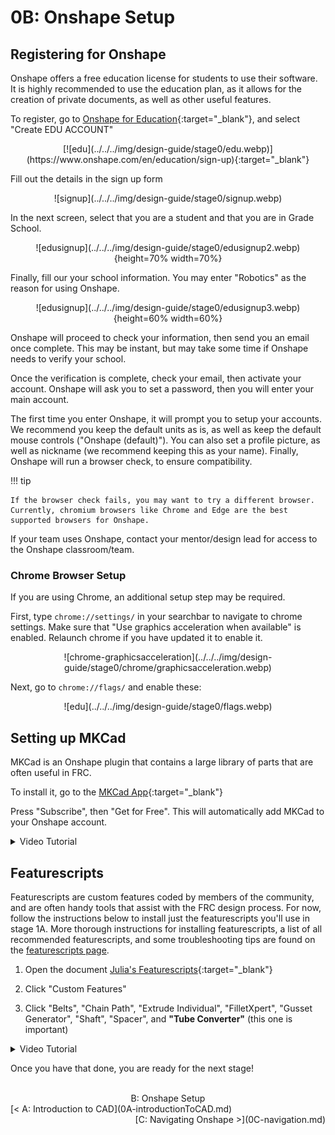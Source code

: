 <style>
.right{
    float:right;
}
.center{
    text-align:center;
}

.left{
    float:left;
}
</style>

# 0B: Onshape Setup

## Registering for Onshape

Onshape offers a free education license for students to use their software. It is highly recommended to use the education plan, as it allows for the creation of private documents, as well as other useful features.

To register, go to [Onshape for Education](https://onshape.com/education-plan){:target="_blank"}, and select "Create EDU ACCOUNT"

<center>[![edu](../../../img/design-guide/stage0/edu.webp)](https://www.onshape.com/en/education/sign-up){:target="_blank"}</center>

Fill out the details in the sign up form

<center>![signup](../../../img/design-guide/stage0/signup.webp)</center>

In the next screen, select that you are a student and that you are in Grade School.

<center>![edusignup](../../../img/design-guide/stage0/edusignup2.webp){height=70% width=70%}</center>

Finally, fill our your school information. You may enter "Robotics" as the reason for using Onshape.

<center>![edusignup](../../../img/design-guide/stage0/edusignup3.webp){height=60% width=60%}</center>

Onshape will proceed to check your information, then send you an email once complete. This may be instant, but may take some time if Onshape needs to verify your school.

Once the verification is complete, check your email, then activate your account. Onshape will ask you to set a password, then you will enter your main account.

The first time you enter Onshape, it will prompt you to setup your accounts. We recommend you keep the default units as is, as well as keep the default mouse controls ("Onshape (default)"). You can also set a profile picture, as well as nickname (we recommend keeping this as your name). Finally, Onshape will run a browser check, to ensure compatibility. 

!!! tip

    If the browser check fails, you may want to try a different browser. Currently, chromium browsers like Chrome and Edge are the best supported browsers for Onshape.

If your team uses Onshape, contact your mentor/design lead for access to the Onshape classroom/team.

### Chrome Browser Setup

If you are using Chrome, an additional setup step may be required.

First, type `chrome://settings/` in your searchbar to navigate to chrome settings. Make sure that "Use graphics acceleration when available" is enabled. Relaunch chrome if you have updated it to enable it.

<center>![chrome-graphicsacceleration](../../../img/design-guide/stage0/chrome/graphicsacceleration.webp)</center>

Next, go to `chrome://flags/` and enable these:

<center>![edu](../../../img/design-guide/stage0/flags.webp)</center>

## Setting up MKCad

MKCad is an Onshape plugin that contains a large library of parts that are often useful in FRC.

To install it, go to the [MKCad App](https://appstore.onshape.com/apps/Manufacturers%20Models/2ZT7X5D646R3LM3ZND7LGBTYRVM4SVH6CDDGM6I=/description){:target="_blank"}

Press "Subscribe", then "Get for Free". This will automatically add MKCad to your Onshape account.

<details>
<summary>Video Tutorial</summary>
  <figure class="video_container">
    <video controls="true" allowfullscreen="true" poster="../../../../img/design-guide/stage0/subscribe.webp">
      <source src="../../../../img/design-guide/stage0/MKCADsetup.webm" type="video/webm">
    </video>
  </figure>
</details>

## Featurescripts
Featurescripts are custom features coded by members of the community, and are often handy tools that assist with the FRC design process. For now, follow the instructions below to install just the featurescripts you'll use in stage 1A. More thorough instructions for installing featurescripts, a list of all recommended featurescripts, and some troubleshooting tips are found on the [featurescripts page](../../../featurescripts.md).

1. Open the document [Julia's Featurescripts](https://cad.onshape.com/documents/95c00401c440b44ad8799ef5/w/1f1ebce01a3b8eb6fa102975/e/b92d638809ae48771ecc7ad8){:target="_blank"}

2. Click "Custom Features" 

3. Click "Belts", "Chain Path", "Extrude Individual", "FilletXpert", "Gusset Generator", "Shaft", "Spacer", and **"Tube Converter"** (this one is important)

<details>
<summary>Video Tutorial</summary>
  <figure class="video_container">
    <video controls="true" allowfullscreen="true" poster="../../../../img/design-guide/stage0/addingJulia'sFeaturescripts.webp">
      <source src="../../../../img/design-guide/stage0/addingJulia'sFeaturescripts.webm" type="video/webm">
    </video>
  </figure>
</details>

Once you have that done, you are ready for the next stage!

<br>
<center>B: Onshape Setup</center> 
<span class="left">[< A: Introduction to CAD](0A-introductionToCAD.md)</span> <span class="right">[C: Navigating Onshape >](0C-navigation.md)</span>
<br>
<br>